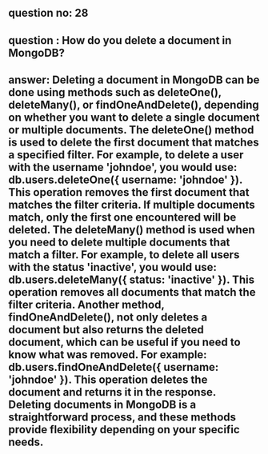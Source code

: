 
## question no: 28

## question : How do you delete a document in MongoDB?

## answer: Deleting a document in MongoDB can be done using methods such as deleteOne(), deleteMany(), or findOneAndDelete(), depending on whether you want to delete a single document or multiple documents. The deleteOne() method is used to delete the first document that matches a specified filter. For example, to delete a user with the username 'johndoe', you would use: db.users.deleteOne({ username: 'johndoe' }). This operation removes the first document that matches the filter criteria. If multiple documents match, only the first one encountered will be deleted. The deleteMany() method is used when you need to delete multiple documents that match a filter. For example, to delete all users with the status 'inactive', you would use: db.users.deleteMany({ status: 'inactive' }). This operation removes all documents that match the filter criteria. Another method, findOneAndDelete(), not only deletes a document but also returns the deleted document, which can be useful if you need to know what was removed. For example: db.users.findOneAndDelete({ username: 'johndoe' }). This operation deletes the document and returns it in the response. Deleting documents in MongoDB is a straightforward process, and these methods provide flexibility depending on your specific needs.
      